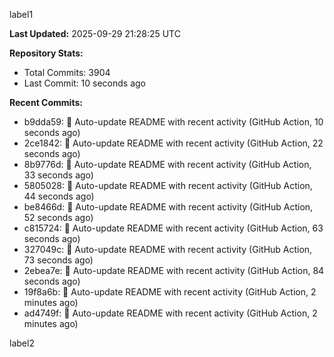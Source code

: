 
label1 
<!-- ACTIVITY_START -->
**Last Updated:** 2025-09-29 21:28:25 UTC

**Repository Stats:**
- Total Commits: 3904
- Last Commit: 10 seconds ago

**Recent Commits:**
- b9dda59: 🤖 Auto-update README with recent activity (GitHub Action, 10 seconds ago)
- 2ce1842: 🤖 Auto-update README with recent activity (GitHub Action, 22 seconds ago)
- 8b9776d: 🤖 Auto-update README with recent activity (GitHub Action, 33 seconds ago)
- 5805028: 🤖 Auto-update README with recent activity (GitHub Action, 44 seconds ago)
- be8466d: 🤖 Auto-update README with recent activity (GitHub Action, 52 seconds ago)
- c815724: 🤖 Auto-update README with recent activity (GitHub Action, 63 seconds ago)
- 327049c: 🤖 Auto-update README with recent activity (GitHub Action, 73 seconds ago)
- 2ebea7e: 🤖 Auto-update README with recent activity (GitHub Action, 84 seconds ago)
- 19f8a6b: 🤖 Auto-update README with recent activity (GitHub Action, 2 minutes ago)
- ad4749f: 🤖 Auto-update README with recent activity (GitHub Action, 2 minutes ago)
<!-- ACTIVITY_END -->

label2
